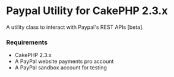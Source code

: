 # Paypal Utility for CakePHP 2.3.x

A utility class to interact with Paypal's REST APIs [beta].

### Requirements

* CakePHP 2.3.x
* A PayPal website payments pro account
* A PayPal sandbox account for testing

